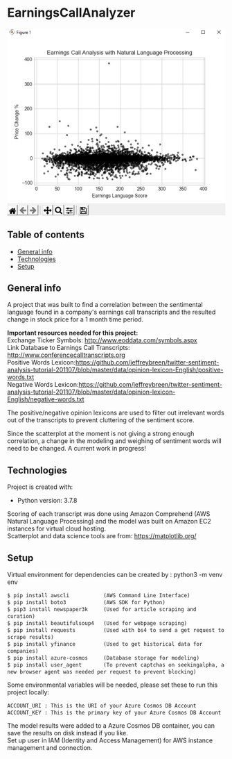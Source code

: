 # EarningsCallAnalyzer
![Page Image](https://github.com/felixwsiu/EarningsCallAnalyzer/blob/master/Scatterplot%20Screenshot.jpg)
## Table of contents
* [General info](#general-info)
* [Technologies](#technologies)
* [Setup](#setup)

## General info
A project that was built to find a correlation between the sentimental language found in a company's earnings call transcripts and the resulted change in stock price for a 1 month time period.

<b>Important resources needed for this project:</b>
<br>Exchange Ticker Symbols: http://www.eoddata.com/symbols.aspx
<br>Link Database to Earnings Call Transcripts: http://www.conferencecalltranscripts.org
<br>Positive Words Lexicon:https://github.com/jeffreybreen/twitter-sentiment-analysis-tutorial-201107/blob/master/data/opinion-lexicon-English/positive-words.txt
<br>Negative Words Lexicon:https://github.com/jeffreybreen/twitter-sentiment-analysis-tutorial-201107/blob/master/data/opinion-lexicon-English/negative-words.txt

The positive/negative opinion lexicons are used to filter out irrelevant words out of the transcripts to prevent cluttering of the sentiment score.

Since the scatterplot at the moment is not giving a strong enough correlation, a change in the modeling and weighing of sentiment words will need to be changed. A current work in progress!

## Technologies
Project is created with:
* Python version: 3.7.8

Scoring of each transcript was done using Amazon Comprehend (AWS Natural Language Processing) and the model was built on Amazon EC2 instances for virtual cloud hosting.
<br>Scatterplot and data science tools are from: https://matplotlib.org/

## Setup
Virtual environment for dependencies can be created by : python3 -m venv env

```
$ pip install awscli           (AWS Command Line Interface)
$ pip install boto3            (AWS SDK for Python)
$ pip3 install newspaper3k     (Used for article scraping and curation)
$ pip install beautifulsoup4   (Used for webpage scraping)
$ pip install requests         (Used with bs4 to send a get request to scrape results)
$ pip install yfinance         (Used to get historical data for companies)
$ pip install azure-cosmos     (Database storage for modeling)
$ pip install user_agent       (To prevent captchas on seekingalpha, a new browser agent was needed per request to prevent blocking)
```

Some environmental variables will be needed, please set these to run this project locally:
```
ACCOUNT_URI : This is the URI of your Azure Cosmos DB Account
ACCOUNT_KEY : This is the primary key of your Azure Cosmos DB Account
```
The model results were added to a Azure Cosmos DB container, you can save the results on disk instead if you like.
<br>Set up user in IAM (Identity and Access Management) for AWS instance management and connection.

 
